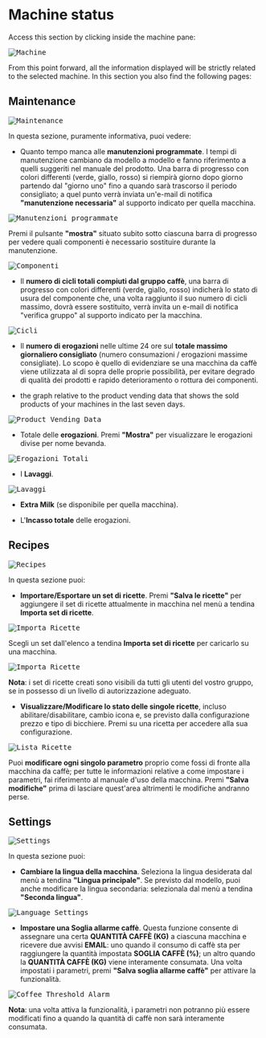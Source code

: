 # Machine status

Access this section by clicking inside the machine pane:

<kbd>![Machine](_images/machine-riquadro-eng.png)</kbd>

From this point forward, all the information displayed will be strictly related to the selected machine.
In this section you also find the following pages:

## Maintenance

<kbd>![Maintenance](_images/machine-manutenzione2-eng.png)</kbd>


In questa sezione, puramente informativa, puoi vedere:
     
- Quanto tempo manca alle **manutenzioni programmate**. I tempi di manutenzione cambiano da modello a modello e fanno riferimento a quelli suggeriti nel manuale del prodotto. Una barra di progresso con colori differenti (verde, giallo, rosso) si riempirà giorno dopo giorno partendo dal "giorno uno" fino a quando sarà trascorso il periodo consigliato; a quel punto verrà inviata un'e-mail di notifica **"manutenzione necessaria"** al supporto indicato per quella macchina. 

<kbd>![Manutenzioni programmate](_images/machine-manutenzione-program-eng.png)</kbd>

Premi il pulsante **"mostra"** situato subito sotto ciascuna barra di progresso per vedere quali componenti è necessario sostituire durante la manutenzione.

<kbd>![Componenti](_images/machine-componenti.png)</kbd>

- Il **numero di cicli totali compiuti dal gruppo caffè**, una barra di progresso con colori differenti (verde, giallo, rosso) indicherà lo stato di usura del componente che, una volta raggiunto il suo numero di cicli massimo, dovrà essere sostituito, verrà invita un e-mail di notifica "verifica gruppo" al supporto indicato per la macchina.

<kbd>![Cicli](_images/machine-cicli-eng.png)</kbd>

- Il **numero di erogazioni** nelle ultime 24 ore sul **totale massimo giornaliero consigliato** (numero consumazioni / erogazioni massime consigliate). Lo scopo è quello di evidenziare se una macchina da caffè viene utilizzata al di sopra delle proprie possibilità, per evitare degrado di qualità dei prodotti e rapido deterioramento o rottura dei componenti.
     
- the graph relative to the product vending data that shows the sold products of your machines in the last seven days.

 <kbd>![Product Vending Data](_images/machine-grafico-eng.png)</kbd>

- Totale delle **erogazioni**. Premi **"Mostra"** per visualizzare le erogazioni divise per nome bevanda.

<kbd>![Erogazioni Totali](_images/machine-erog-totali2-eng.png)</kbd>


- I **Lavaggi**.

<kbd>![Lavaggi](_images/machine-lavaggi-eng.png)</kbd>

- **Extra Milk** (se disponibile per quella macchina).

- L'**Incasso totale** delle erogazioni.


     
 ## Recipes
 
 <kbd>![Recipes](_images/machine-ricette-eng.png)</kbd>
 
 In questa sezione puoi:
 
 - **Importare/Esportare un set di ricette**. Premi **"Salva le ricette"** per aggiungere il set di ricette attualmente in macchina nel menù a tendina **Importa set di ricette**. 

 <kbd>![Importa Ricette](_images/machine-salva-ricette-eng.png)</kbd>

Scegli un set dall'elenco a tendina **Importa set di ricette** per caricarlo su una macchina. 

 <kbd>![Importa Ricette](_images/machine-importa-ricette-eng.png)</kbd>

**Nota**: i set di ricette creati sono visibili da tutti gli utenti del vostro gruppo, se in possesso di un livello di autorizzazione adeguato.

- **Visualizzare/Modificare lo stato delle singole ricette**, incluso abilitare/disabilitare, cambio icona e, se previsto dalla configurazione prezzo e tipo di bicchiere. 
Premi su una ricetta per accedere alla sua configurazione. 

<kbd>![Lista Ricette](_images/machine-ricette-lista-eng.png)</kbd>

Puoi **modificare ogni singolo parametro** proprio come fossi di fronte alla macchina da caffè; per tutte le informazioni relative a come impostare i parametri, fai riferimento al manuale d'uso della macchina. Premi **"Salva modifiche"** prima di lasciare quest'area altrimenti le modifiche andranno perse.   


 
 ## Settings
 
 <kbd>![Settings](_images/machine-impostazioni-eng.png)</kbd>
 
  In questa sezione puoi:
  
  - **Cambiare la lingua della macchina**. Seleziona la lingua desiderata dal menù a tendina **"Lingua principale"**. 
  Se previsto dal modello, puoi anche modificare la lingua secondaria: selezionala dal menù a tendina **"Seconda lingua"**.
  
  <kbd>![Language Settings](_images/machine-lingua-eng.png)</kbd>
  
  - **Impostare una Soglia allarme caffè**. Questa funzione consente di assegnare una certa **QUANTITÀ CAFFÈ (KG)** a ciascuna macchina e ricevere due avvisi **EMAIL**: uno quando il consumo di caffè sta per raggiungere la quantità impostata **SOGLIA CAFFÈ (%)**; un altro quando la **QUANTITÀ CAFFÈ (KG)** viene interamente consumata. 
Una volta impostati i parametri, premi **"Salva soglia allarme caffè"** per attivare la funzionalità. 

<kbd>![Coffee Threshold Alarm](_images/machine-soglia-eng.png)</kbd> 

**Nota**: una volta attiva la funzionalità, i parametri non potranno più essere modificati fino a quando la quantità di caffè non sarà interamente consumata. 








